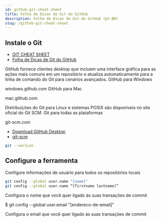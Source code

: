 ```yaml
---
id: github-git-cheat-sheet
title: Folha de Dicas de Git do GitHub
description: Folha de Dicas de Git do GitHub (pt-BR)
slug: /github-git-cheat-sheet
---
```


## Instale o Git

- [GIT CHEAT SHEET](https://education.github.com/git-cheat-sheet-education.pdf)
- [Folha de Dicas de Git do GitHub](https://training.github.com/downloads/pt_BR/github-git-cheat-sheet/)

GitHub fornece clientes desktop que incluem uma interface gráfica para as ações mais comuns em um repositório e atualiza automaticamente para a linha de comando do Git para cenários avançados.
GitHub para Windows

windows.github.com
GitHub para Mac

mac.github.com

Distribuições do Git para Linux e sistemas POSIX são disponíveis no site oficial do Git SCM.
Git para todas as plataformas

git-scm.com

- [Download GitHub Desktop](https://desktop.github.com/download/)
- [git-scm](http://git-scm.com)

```bash
git --version
```

## Configure a ferramenta

Configure informações de usuário para todos os repositórios locais

```bash
git config --global user.name "[nome]"
git config --global user.name “[firstname lastname]”
```

Configura o nome que você quer ligado às suas transações de commit

$ git config --global user.email "[endereco-de-email]"

Configura o email que você quer ligado às suas transações de commit
